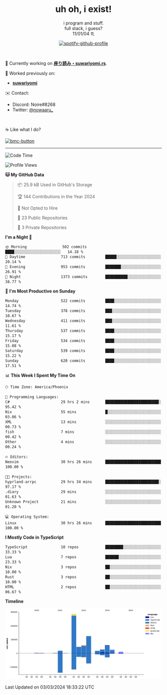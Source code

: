 <!--
**Nowaaru/nowaaru** is a ✨ _special_ ✨ repository because its `README.md` (this file) appears on your GitHub profile.

Here are some ideas to get you started:

- 🔭 I’m currently working on ...
- 🌱 I’m currently learning ...
- 👯 I’m looking to collaborate on ...
- 🤔 I’m looking for help with ...
- 💬 Ask me about ...
- 📫 How to reach me: ...
- 😄 Pronouns: ...
- ⚡ Fun fact: ...
-->

<h1 align="center"> uh oh, i exist!</h1>

<p align="center">
  i program and stuff.<br/>
  full stack, i guess?<br/>
  11/01/04 ♏ 
</p>

<!--
<p align="center">
╭──────────────────────────╮<br/>
│                        <a href="https://open.spotify.com/track/5iY3ZEHlQGFosdnROBDIg7?si=d7fd7fe8c7a747a1">Lavender</a>                      │<br/>
│               <a href="https://open.spotify.com/artist/6oeSQ4qmDQ7n89Rdt6tLLn?si=2773a05ce8b94a6c"><code>Rav</code></a>, <a href="https://open.spotify.com/artist/3vxcGARzVb3sETtt0Jxp7v?si=a4d26afacb46454f"><code>Kill Bill: The Rapper</code></a>               │<br/>
│             00:29 <a href="https://www.youtube.com/watch?v=dQw4w9WgXcQ">━━⬤</a>─────── 02:19              │<br/>
╰──────────────────────────╯<br/>
</p>
-->

<div align="center">

[![spotify-github-profile](https://spotify-github-profile.vercel.app/api/view?uid=fifkee&cover_image=true&theme=novatorem&bar_color=53b14f&bar_color_cover=true)](https://spotify-github-profile.vercel.app/api/view?uid=fifkee&redirect=true)

</div>
<br />

🦀 Currently working on **[座り読み・suwariyomi.rs](https://github.com/Nowaaru/suwariyomi.rs)**.

💫 Worked previously on: 
- **[suwariyomi](https://github.com/Nowaaru/suwariyomi)**



✉️ Contact:
- Discord: Noire#8268
- Twitter: <a href=https://twitter.com/@nowaaru_>@nowaaru_</a>

<br />

☕ Like what I do?

<a href="https://www.buymeacoffee.com/noire">
<img width="136" alt="bmc-button" src="https://user-images.githubusercontent.com/16274568/185726271-65d08167-e68c-49b1-bc12-8813b73cf0c0.png"></a>


---

<!--START_SECTION:waka-->
![Code Time](http://img.shields.io/badge/Code%20Time-858%20hrs%2021%20mins-blue)

![Profile Views](http://img.shields.io/badge/Profile%20Views-5-blue)

**🐱 My GitHub Data** 

> 📦 25.9 kB Used in GitHub's Storage 
 > 
> 🏆 144 Contributions in the Year 2024
 > 
> 🚫 Not Opted to Hire
 > 
> 📜 23 Public Repositories 
 > 
> 🔑 3 Private Repositories 
 > 
**I'm a Night 🦉** 

```text
🌞 Morning                502 commits         ████░░░░░░░░░░░░░░░░░░░░░   14.18 % 
🌆 Daytime                713 commits         █████░░░░░░░░░░░░░░░░░░░░   20.14 % 
🌃 Evening                953 commits         ███████░░░░░░░░░░░░░░░░░░   26.91 % 
🌙 Night                  1373 commits        ██████████░░░░░░░░░░░░░░░   38.77 % 
```
📅 **I'm Most Productive on Sunday** 

```text
Monday                   522 commits         ████░░░░░░░░░░░░░░░░░░░░░   14.74 % 
Tuesday                  378 commits         ███░░░░░░░░░░░░░░░░░░░░░░   10.67 % 
Wednesday                411 commits         ███░░░░░░░░░░░░░░░░░░░░░░   11.61 % 
Thursday                 537 commits         ████░░░░░░░░░░░░░░░░░░░░░   15.17 % 
Friday                   534 commits         ████░░░░░░░░░░░░░░░░░░░░░   15.08 % 
Saturday                 539 commits         ████░░░░░░░░░░░░░░░░░░░░░   15.22 % 
Sunday                   620 commits         ████░░░░░░░░░░░░░░░░░░░░░   17.51 % 
```


📊 **This Week I Spent My Time On** 

```text
🕑︎ Time Zone: America/Phoenix

💬 Programming Languages: 
C#                       29 hrs 2 mins       ████████████████████████░   95.42 % 
Nix                      55 mins             █░░░░░░░░░░░░░░░░░░░░░░░░   03.06 % 
XML                      13 mins             ░░░░░░░░░░░░░░░░░░░░░░░░░   00.73 % 
fish                     7 mins              ░░░░░░░░░░░░░░░░░░░░░░░░░   00.42 % 
Other                    4 mins              ░░░░░░░░░░░░░░░░░░░░░░░░░   00.24 % 

🔥 Editors: 
Neovim                   30 hrs 26 mins      █████████████████████████   100.00 % 

🐱‍💻 Projects: 
hyprland-arrpc           29 hrs 34 mins      ████████████████████████░   97.17 % 
.diary                   29 mins             ░░░░░░░░░░░░░░░░░░░░░░░░░   01.63 % 
Unknown Project          21 mins             ░░░░░░░░░░░░░░░░░░░░░░░░░   01.20 % 

💻 Operating System: 
Linux                    30 hrs 26 mins      █████████████████████████   100.00 % 
```

**I Mostly Code in TypeScript** 

```text
TypeScript               10 repos            ████████░░░░░░░░░░░░░░░░░   33.33 % 
Lua                      7 repos             ██████░░░░░░░░░░░░░░░░░░░   23.33 % 
Nix                      3 repos             ██░░░░░░░░░░░░░░░░░░░░░░░   10.00 % 
Rust                     3 repos             ██░░░░░░░░░░░░░░░░░░░░░░░   10.00 % 
HTML                     2 repos             ██░░░░░░░░░░░░░░░░░░░░░░░   06.67 % 
```



**Timeline**

![Lines of Code chart](https://raw.githubusercontent.com/Nowaaru/Nowaaru/main/assets/bar_graph.png)


 Last Updated on 03/03/2024 18:33:22 UTC
<!--END_SECTION:waka-->

<!--
[![Nowaaru's GitHub stats](https://github-readme-stats.vercel.app/api?username=Nowaaru&theme=dracula&show_icons=true)](https://github.com/anuraghazra/github-readme-stats)

[![Top Langs](https://github-readme-stats.vercel.app/api/top-langs/?username=Nowaaru&layout=compact&theme=dracula)](https://github.com/anuraghazra/github-readme-stats)
-->
